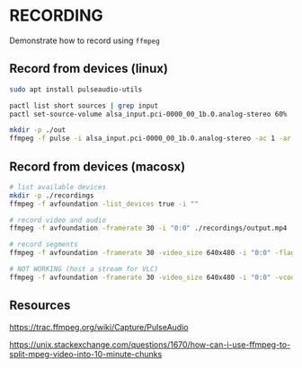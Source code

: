 # RECORDING

Demonstrate how to record using `ffmpeg`  

## Record from devices (linux)

```sh
sudo apt install pulseaudio-utils

pactl list short sources | grep input
pactl set-source-volume alsa_input.pci-0000_00_1b.0.analog-stereo 60%

mkdir -p ./out
ffmpeg -f pulse -i alsa_input.pci-0000_00_1b.0.analog-stereo -ac 1 -ar 22050 -segment_time 00:00:10 -f segment ./out/recording%03d.wav
```

## Record from devices (macosx)

```sh
# list available devices
mkdir -p ./recordings
ffmpeg -f avfoundation -list_devices true -i "" 

# record video and audio
ffmpeg -f avfoundation -framerate 30 -i "0:0" ./recordings/output.mp4

# record segments
ffmpeg -f avfoundation -framerate 30 -video_size 640x480 -i "0:0" -flags +global_header -f segment -segment_time 60 -segment_format_options movflags=+faststart -reset_timestamps 1 ./recordings/test%d.mp4

# NOT WORKING (host a stream for VLC)
ffmpeg -f avfoundation -framerate 30 -video_size 640x480 -i "0:0" -vcodec libx264 -preset ultrafast -tune zerolatency -pix_fmt yuv422p -f mpegts udp://0.0.0.0:12345
```

## Resources

https://trac.ffmpeg.org/wiki/Capture/PulseAudio

https://unix.stackexchange.com/questions/1670/how-can-i-use-ffmpeg-to-split-mpeg-video-into-10-minute-chunks